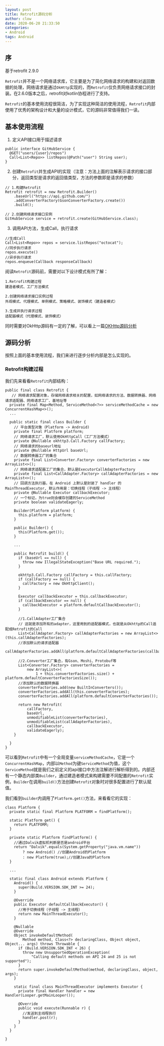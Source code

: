 ```yaml
---
layout: post
title: Retrofit源码分析
author: clow
date: 2020-06-20 21:33:50
categories:
- Android
tags: Android
---
```

## 序
基于retrofit 2.9.0

`Retrofit`并不是一个网络请求库，它主要是为了简化网络请求的构建和对返回数据的处理，网络请求是通过`OkHttp`实现的，而`Retrofit`仅负责网络请求接口的封装。在2.6.0版本之后，retrofit对kotlin协程进行了支持。

`Retrofit`的基本使用流程很简洁，为了实现这种简洁的使用流程，`Retrofit`内部使用了优秀的架构设计和大量的设计模式，它的源码非常值得我们一读。

## 基本使用流程
1. 定义API接口用于描述请求
```
public interface GitHubService {
  @GET("users/{user}/repos")
  Call<List<Repo>> listRepos(@Path("user") String user);
}
```
2. 创建`Retrofit`并生成API的实现（注意：方法上面的注解表示请求的接口部分，返回类型是请求的返回值类型，方法的参数即是请求的参数）
```
// 1.构建Retrofit
Retrofit retrofit = new Retrofit.Builder()
    .baseUrl("https://api.github.com/")
    .addConverterFactory(GsonConverterFactory.create())
    .build();

// 2.创建网络请求接口实例
GitHubService service = retrofit.create(GitHubService.class);
```
3. 调用API方法，生成Call，执行请求
```
//生成Call
Call<List<Repo>> repos = service.listRepos("octocat");
//同步执行请求
repos.execute()
//异步执行请求
repos.enqueue(Callback responseCallback)
```
阅读`Retrofit`源码前，需要对以下设计模式有所了解：
```
1.Retrofit构建过程 
建造者模式、工厂方法模式

2.创建网络请求接口实例过程
外观模式、代理模式、单例模式、策略模式、装饰模式（建造者模式）

3.生成并执行请求过程
适配器模式（代理模式、装饰模式）
```
同时需要对OkHttp源码有一定的了解，可以看上一篇[OKHttp源码分析](https://forlovelj.github.io/android/2020/05/30/OkHttp源码分析/)

## 源码分析
按照上面的基本使用流程，我们来进行逐步分析内部是怎么实现的。
### Retrofit构建过程
我们先来看看`Retrofit`内部结构：
```
public final class Retrofit {
   // 网络请求配置对象，存储网络请求相关的配置，如网络请求的方法、数据转换器、网络请求适配器、网络请求工厂、基地址等 
  private final Map<Method, ServiceMethod<?>> serviceMethodCache = new ConcurrentHashMap<>();
  ...

  public static final class Builder {
    // 平台类型对象（Platform -> Android)
    private final Platform platform;
    // 网络请求工厂，默认使用OkHttpCall（工厂方法模式）
    private @Nullable okhttp3.Call.Factory callFactory;
    // 网络请求的baseurl地址
    private @Nullable HttpUrl baseUrl;
    // 数据转换器工厂的集合
    private final List<Converter.Factory> converterFactories = new ArrayList<>();
    // 网络请求适配器工厂的集合，默认是ExecutorCallAdapterFactory
    private final List<CallAdapter.Factory> callAdapterFactories = new ArrayList<>();
    // 回调方法执行器，在 Android 上默认是封装了 handler 的 MainThreadExecutor, 默认作用是：切换线程（子线程 -> 主线程）
    private @Nullable Executor callbackExecutor;
    // 一个标记，为true则会缓存创建的ServiceMethod
    private boolean validateEagerly;

    Builder(Platform platform) {
      this.platform = platform;
    }

    public Builder() {
      this(Platform.get());
    }

    ...

    public Retrofit build() {
      if (baseUrl == null) {
        throw new IllegalStateException("Base URL required.");
      }

      okhttp3.Call.Factory callFactory = this.callFactory;
      if (callFactory == null) {
        callFactory = new OkHttpClient();
      }

      Executor callbackExecutor = this.callbackExecutor;
      if (callbackExecutor == null) {
        callbackExecutor = platform.defaultCallbackExecutor();
      }

      //1.CallAdapter工厂集合
      // 这就是添加所有的adapter，这里用到的适配器模式，也就是从Okhttp的Call适配成Retrofit的Call
      List<CallAdapter.Factory> callAdapterFactories = new ArrayList<>(this.callAdapterFactories);
      //添加默认的请求适配器
      callAdapterFactories.addAll(platform.defaultCallAdapterFactories(callbackExecutor));

      //2.Converter工厂集合，有Gson、Moshi、Protobuf等
      List<Converter.Factory> converterFactories =
          new ArrayList<>(
              1 + this.converterFactories.size() + platform.defaultConverterFactoriesSize());
      //添加默认的数据转换器
      converterFactories.add(new BuiltInConverters());
      converterFactories.addAll(this.converterFactories);
      converterFactories.addAll(platform.defaultConverterFactories());

      return new Retrofit(
          callFactory,
          baseUrl,
          unmodifiableList(converterFactories),
          unmodifiableList(callAdapterFactories),
          callbackExecutor,
          validateEagerly);
    }

  }
}
```

可以看到`Retrofit`中有一个全局变量`serviceMethodCache`，它是一个`ConcurrentHashMap`，内部以`Method`为键`ServiceMethod`为值，这个`ServiceMethod`就是我们之前定义的api接口中方法注解进行解析得到的。内部还有一个静态内部类`Builder`，通过建造者模式来构建需要不同配置的`Retrofit`实例，`Builder`在调用`build()`方法创建`Retrofit`对象时对很多配置进行了默认赋值。

我们看到`builder`内调用了`Platform.get()`方法，来看看它的实现：
```
class Platform {
  private static final Platform PLATFORM = findPlatform();

  static Platform get() {
    return PLATFORM;
  }

  private static Platform findPlatform() {
    //通过Dalvik虚拟机判断是否是android平台
    return "Dalvik".equals(System.getProperty("java.vm.name"))
        ? new Android() //创建Android的Platform
        : new Platform(true);//创建Java的Platform
  }

  ...

  static final class Android extends Platform {
    Android() {
      super(Build.VERSION.SDK_INT >= 24);
    }

    @Override
    public Executor defaultCallbackExecutor() {
      //用于切换线程（子线程 -> 主线程）
      return new MainThreadExecutor();
    }

    @Nullable
    @Override
    Object invokeDefaultMethod(
        Method method, Class<?> declaringClass, Object object, Object... args) throws Throwable {
      if (Build.VERSION.SDK_INT < 26) {
        throw new UnsupportedOperationException(
            "Calling default methods on API 24 and 25 is not supported");
      }
      return super.invokeDefaultMethod(method, declaringClass, object, args);
    }

    static final class MainThreadExecutor implements Executor {
      private final Handler handler = new Handler(Looper.getMainLooper());

      @Override
      public void execute(Runnable r) {
        //发送到主线程执行
        handler.post(r);
      }
    }
  }

}

```
